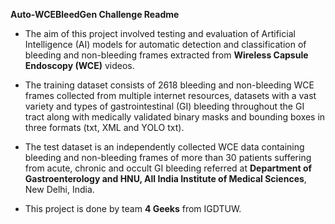 **Auto-WCEBleedGen Challenge Readme**                    

- The aim of this project involved testing and evaluation of Artificial Intelligence (AI) models for automatic detection and classification of bleeding and non-bleeding frames extracted from **Wireless Capsule Endoscopy (WCE)** videos. 

- The training dataset consists of 2618 bleeding and non-bleeding WCE frames collected from multiple internet resources, datasets with a vast variety and types of gastrointestinal (GI) bleeding throughout the GI tract along with medically validated binary masks and bounding boxes in three formats (txt, XML and YOLO txt). 

- The test dataset is an independently collected WCE data containing bleeding and non-bleeding frames of more than 30 patients suffering from acute, chronic and occult GI bleeding referred at **Department of Gastroenterology and HNU, All India Institute of Medical Sciences**, New Delhi, India.

- This project is done by team **4 Geeks** from IGDTUW.
